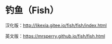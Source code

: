 # 钓鱼（Fish）


汉化版：http://likexia.gitee.io/fish/fish/index.html

英文版：https://mrsperry.github.io/fish/fish.html